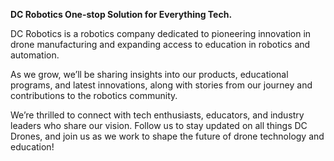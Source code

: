 **DC Robotics
One-stop Solution for Everything Tech.**

DC Robotics is a robotics company dedicated to pioneering innovation in drone manufacturing and expanding access to education in robotics and automation.

As we grow, we’ll be sharing insights into our products, educational programs, and latest innovations, along with stories from our journey and contributions to the robotics community.

We’re thrilled to connect with tech enthusiasts, educators, and industry leaders who share our vision. Follow us to stay updated on all things DC Drones, and join us as we work to shape the future of drone technology and education!
